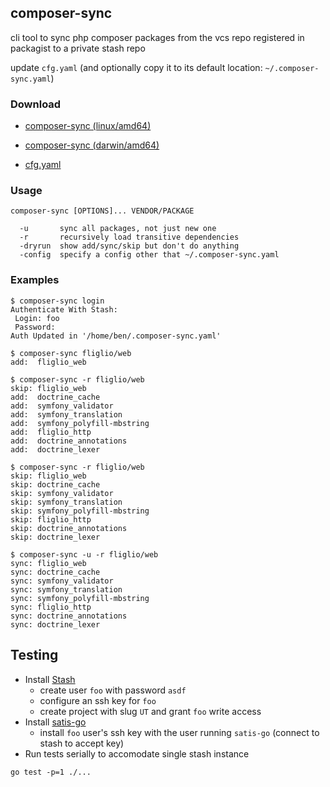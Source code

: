 ## composer-sync

cli tool to sync php composer packages from the vcs repo registered in packagist to 
a private stash repo


update `cfg.yaml` (and optionally copy it to its default location: `~/.composer-sync.yaml`)

### Download
- [composer-sync (linux/amd64)](https://drone.io/github.com/benschw/composer-sync/files/composer-sync.linux-amd64.gz)
- [composer-sync (darwin/amd64)](https://drone.io/github.com/benschw/composer-sync/files/composer-sync.darwin-amd64.gz)

- [cfg.yaml](https://drone.io/github.com/benschw/composer-sync/files/cfg.yaml)

### Usage

	composer-sync [OPTIONS]... VENDOR/PACKAGE

	  -u       sync all packages, not just new one
	  -r       recursively load transitive dependencies
	  -dryrun  show add/sync/skip but don't do anything
	  -config  specify a config other that ~/.composer-sync.yaml


### Examples

	$ composer-sync login
	Authenticate With Stash:
	 Login: foo
	 Password: 
	Auth Updated in '/home/ben/.composer-sync.yaml'

	$ composer-sync fliglio/web
	add:  fliglio_web 

	$ composer-sync -r fliglio/web
	skip: fliglio_web 
	add:  doctrine_cache 
	add:  symfony_validator 
	add:  symfony_translation 
	add:  symfony_polyfill-mbstring 
	add:  fliglio_http 
	add:  doctrine_annotations 
	add:  doctrine_lexer

	$ composer-sync -r fliglio/web
	skip: fliglio_web 
	skip: doctrine_cache 
	skip: symfony_validator 
	skip: symfony_translation 
	skip: symfony_polyfill-mbstring 
	skip: fliglio_http 
	skip: doctrine_annotations 
	skip: doctrine_lexer

	$ composer-sync -u -r fliglio/web
	sync: fliglio_web 
	sync: doctrine_cache 
	sync: symfony_validator 
	sync: symfony_translation 
	sync: symfony_polyfill-mbstring 
	sync: fliglio_http 
	sync: doctrine_annotations 
	sync: doctrine_lexer

## Testing

- Install [Stash](https://www.atlassian.com/software/bitbucket/download/)
	- create user `foo` with password `asdf`
	- configure an ssh key for `foo`
	- create project with slug `UT` and grant `foo` write access
- Install [satis-go](https://github.com/benschw/satis-go)
	- install `foo` user's ssh key with the user running `satis-go` (connect to stash to accept key)
- Run tests serially to accomodate single stash instance

<!-- break -->


	go test -p=1 ./...


